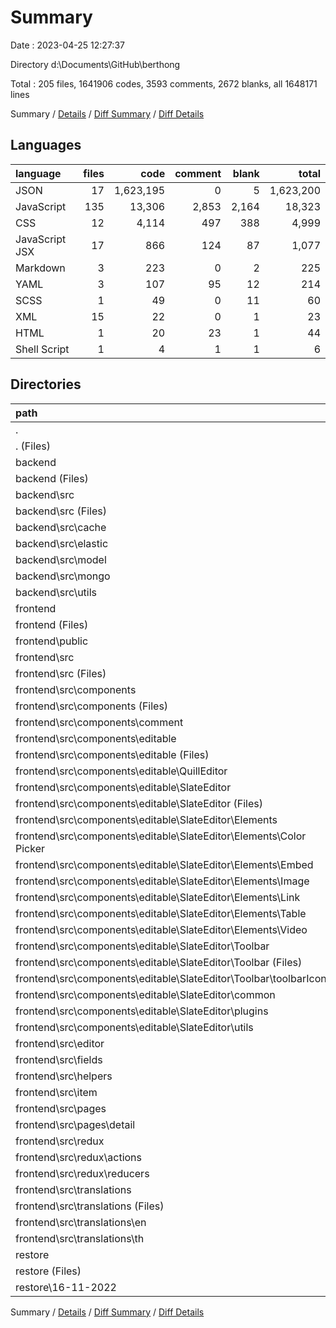 # Summary

Date : 2023-04-25 12:27:37

Directory d:\\Documents\\GitHub\\berthong

Total : 205 files,  1641906 codes, 3593 comments, 2672 blanks, all 1648171 lines

Summary / [Details](details.md) / [Diff Summary](diff.md) / [Diff Details](diff-details.md)

## Languages
| language | files | code | comment | blank | total |
| :--- | ---: | ---: | ---: | ---: | ---: |
| JSON | 17 | 1,623,195 | 0 | 5 | 1,623,200 |
| JavaScript | 135 | 13,306 | 2,853 | 2,164 | 18,323 |
| CSS | 12 | 4,114 | 497 | 388 | 4,999 |
| JavaScript JSX | 17 | 866 | 124 | 87 | 1,077 |
| Markdown | 3 | 223 | 0 | 2 | 225 |
| YAML | 3 | 107 | 95 | 12 | 214 |
| SCSS | 1 | 49 | 0 | 11 | 60 |
| XML | 15 | 22 | 0 | 1 | 23 |
| HTML | 1 | 20 | 23 | 1 | 44 |
| Shell Script | 1 | 4 | 1 | 1 | 6 |

## Directories
| path | files | code | comment | blank | total |
| :--- | ---: | ---: | ---: | ---: | ---: |
| . | 205 | 1,641,906 | 3,593 | 2,672 | 1,648,171 |
| . (Files) | 4 | 324 | 95 | 12 | 431 |
| backend | 43 | 20,228 | 947 | 898 | 22,073 |
| backend (Files) | 3 | 16,755 | 0 | 2 | 16,757 |
| backend\\src | 40 | 3,473 | 947 | 896 | 5,316 |
| backend\\src (Files) | 7 | 2,283 | 714 | 619 | 3,616 |
| backend\\src\\cache | 1 | 20 | 0 | 6 | 26 |
| backend\\src\\elastic | 1 | 11 | 1 | 3 | 15 |
| backend\\src\\model | 27 | 571 | 55 | 127 | 753 |
| backend\\src\\mongo | 1 | 281 | 45 | 52 | 378 |
| backend\\src\\utils | 3 | 307 | 132 | 89 | 528 |
| frontend | 145 | 57,753 | 2,550 | 1,761 | 62,064 |
| frontend (Files) | 3 | 42,824 | 0 | 4 | 42,828 |
| frontend\\public | 2 | 45 | 23 | 2 | 70 |
| frontend\\src | 140 | 14,884 | 2,527 | 1,755 | 19,166 |
| frontend\\src (Files) | 45 | 6,554 | 1,493 | 820 | 8,867 |
| frontend\\src\\components | 70 | 3,582 | 457 | 376 | 4,415 |
| frontend\\src\\components (Files) | 12 | 1,225 | 107 | 145 | 1,477 |
| frontend\\src\\components\\comment | 9 | 779 | 83 | 74 | 936 |
| frontend\\src\\components\\editable | 49 | 1,578 | 267 | 157 | 2,002 |
| frontend\\src\\components\\editable (Files) | 2 | 25 | 1 | 6 | 32 |
| frontend\\src\\components\\editable\\QuillEditor | 5 | 324 | 3 | 17 | 344 |
| frontend\\src\\components\\editable\\SlateEditor | 42 | 1,229 | 263 | 134 | 1,626 |
| frontend\\src\\components\\editable\\SlateEditor (Files) | 2 | 215 | 14 | 17 | 246 |
| frontend\\src\\components\\editable\\SlateEditor\\Elements | 14 | 475 | 0 | 31 | 506 |
| frontend\\src\\components\\editable\\SlateEditor\\Elements\\Color Picker | 3 | 174 | 0 | 10 | 184 |
| frontend\\src\\components\\editable\\SlateEditor\\Elements\\Embed | 1 | 48 | 0 | 2 | 50 |
| frontend\\src\\components\\editable\\SlateEditor\\Elements\\Image | 2 | 29 | 0 | 1 | 30 |
| frontend\\src\\components\\editable\\SlateEditor\\Elements\\Link | 3 | 58 | 0 | 4 | 62 |
| frontend\\src\\components\\editable\\SlateEditor\\Elements\\Table | 3 | 138 | 0 | 10 | 148 |
| frontend\\src\\components\\editable\\SlateEditor\\Elements\\Video | 2 | 28 | 0 | 4 | 32 |
| frontend\\src\\components\\editable\\SlateEditor\\Toolbar | 16 | 158 | 209 | 20 | 387 |
| frontend\\src\\components\\editable\\SlateEditor\\Toolbar (Files) | 3 | 138 | 209 | 19 | 366 |
| frontend\\src\\components\\editable\\SlateEditor\\Toolbar\\toolbarIcons | 13 | 20 | 0 | 1 | 21 |
| frontend\\src\\components\\editable\\SlateEditor\\common | 2 | 28 | 36 | 12 | 76 |
| frontend\\src\\components\\editable\\SlateEditor\\plugins | 3 | 89 | 0 | 22 | 111 |
| frontend\\src\\components\\editable\\SlateEditor\\utils | 5 | 264 | 4 | 32 | 300 |
| frontend\\src\\editor | 1 | 32 | 2 | 7 | 41 |
| frontend\\src\\fields | 2 | 153 | 2 | 20 | 175 |
| frontend\\src\\helpers | 2 | 555 | 2 | 29 | 586 |
| frontend\\src\\item | 3 | 215 | 58 | 27 | 300 |
| frontend\\src\\pages | 9 | 3,432 | 477 | 363 | 4,272 |
| frontend\\src\\pages\\detail | 9 | 3,432 | 477 | 363 | 4,272 |
| frontend\\src\\redux | 5 | 232 | 36 | 77 | 345 |
| frontend\\src\\redux\\actions | 2 | 79 | 1 | 29 | 109 |
| frontend\\src\\redux\\reducers | 3 | 153 | 35 | 48 | 236 |
| frontend\\src\\translations | 3 | 129 | 0 | 36 | 165 |
| frontend\\src\\translations (Files) | 1 | 20 | 0 | 6 | 26 |
| frontend\\src\\translations\\en | 1 | 54 | 0 | 0 | 54 |
| frontend\\src\\translations\\th | 1 | 55 | 0 | 30 | 85 |
| restore | 13 | 1,563,601 | 1 | 1 | 1,563,603 |
| restore (Files) | 2 | 56 | 1 | 1 | 58 |
| restore\\16-11-2022 | 11 | 1,563,545 | 0 | 0 | 1,563,545 |

Summary / [Details](details.md) / [Diff Summary](diff.md) / [Diff Details](diff-details.md)
